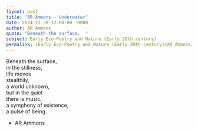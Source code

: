 ```yaml
---
layout: post
title: "AR Ammons - Underwater"
date: 2024-12-30 12:00:00 -0000
author: AR Ammons
quote: "Beneath the surface,  "
subject: Early Eco-Poetry and Nature (Early 20th century)
permalink: /Early Eco-Poetry and Nature (Early 20th century)/AR Ammons/AR Ammons - Underwater
---
```


Beneath the surface,  
   in the stillness,  
   life moves  
   stealthily,  
   a world unknown,  
   but in the quiet  
   there is music,  
   a symphony of existence,  
   a pulse of being.

- AR Ammons
